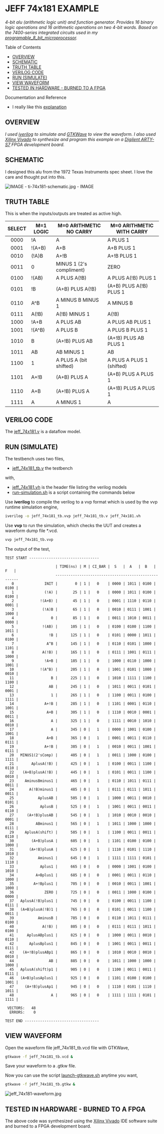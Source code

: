 # JEFF 74x181 EXAMPLE

_4-bit alu (arithmetic logic unit) and function generator.
Provides 16 binary logic operations and 16 arithmetic operations
on two 4-bit words.
Based on the 7400-series integrated circuits used in my
[programable_8_bit_microprocessor](https://github.com/JeffDeCola/my-verilog-examples/tree/master/systems/microprocessors/programable_8_bit_microprocessor)._

Table of Contents

* [OVERVIEW](https://github.com/JeffDeCola/my-verilog-examples/tree/master/combinational-logic/alus/jeff_74x181#overview)
* [SCHEMATIC](https://github.com/JeffDeCola/my-verilog-examples/tree/master/combinational-logic/alus/jeff_74x181#schematic)
* [TRUTH TABLE](https://github.com/JeffDeCola/my-verilog-examples/tree/master/combinational-logic/alus/jeff_74x181#truth-table)
* [VERILOG CODE](https://github.com/JeffDeCola/my-verilog-examples/tree/master/combinational-logic/alus/jeff_74x181#verilog-code)
* [RUN (SIMULATE)](https://github.com/JeffDeCola/my-verilog-examples/tree/master/combinational-logic/alus/jeff_74x181#run-simulate)
* [VIEW WAVEFORM](https://github.com/JeffDeCola/my-verilog-examples/tree/master/combinational-logic/alus/jeff_74x181#view-waveform)
* [TESTED IN HARDWARE - BURNED TO A FPGA](https://github.com/JeffDeCola/my-verilog-examples/tree/master/combinational-logic/alus/jeff_74x181#tested-in-hardware---burned-to-a-fpga)

Documentation and Reference

* I really like this
  [explanation](http://www.righto.com/2017/03/inside-vintage-74181-alu-chip-how-it.html)

## OVERVIEW

_I used
[iverilog](https://github.com/JeffDeCola/my-cheat-sheets/tree/master/hardware/tools/simulation/iverilog-cheat-sheet)
to simulate and
[GTKWave](https://github.com/JeffDeCola/my-cheat-sheets/tree/master/hardware/tools/simulation/gtkwave-cheat-sheet)
to view the waveform. I also used
[Xilinx Vivado](https://github.com/JeffDeCola/my-cheat-sheets/tree/master/hardware/tools/synthesis/xilinx-vivado-cheat-sheet)
to synthesize and program this example on a
[Digilent ARTY-S7](https://github.com/JeffDeCola/my-cheat-sheets/tree/master/hardware/development/fpga-development-boards/digilent-arty-s7-cheat-sheet)
FPGA development board._

## SCHEMATIC

I designed this alu from the 1972 Texas Instruments spec sheet.
I love the care and thought put into this.

![IMAGE - ti-74x181-schematic.jpg - IMAGE](../../../docs/pics/combinational-logic/ti-74x181-schematic.jpg)

## TRUTH TABLE

This is when the inputs/outputs are treated as active high.

| SELECT | M=1 LOGIC    | M=0 ARITHMETIC NO CARRY | M=0 ARITHMETIC WITH CARRY |
|:------:|--------------|-------------------------|---------------------------|
|  0000  | !A           | A                       | A PLUS 1                  |
|  0001  | !(A+B)       | A+B                     | A+B PLUS 1                |
|  0010  | (!A)B        | A+!B                    | A+!B PLUS 1               |
|  0011  | 0            | MINUS 1 (2's compliment)| ZERO                      |
|  0100  | !(AB)        | A PLUS A(!B)            | A PLUS A(!B) PLUS 1       |
|  0101  | !B           | (A+B) PLUS A(!B)        | (A+B) PLUS A(!B) PLUS 1   |
|  0110  | A^B          | A MINUS B MINUS 1       | A MINUS B                 |
|  0111  | A(!B)        | A(!B) MINUS 1           | A(!B)                     |
|  1000  | !A+B         | A PLUS AB               | A PLUS AB PLUS 1          |
|  1001  | !(A^B)       | A PLUS B                | A PLUS B PLUS 1           |
|  1010  | B            | (A+!B) PLUS AB          | (A+!B) PLUS AB PLUS 1     |
|  1011  | AB           | AB MINUS 1              | AB                        |
|  1100  | 1            | A PLUS A (bit shifted)  | A PLUS A PLUS 1 (shifted) |
|  1101  | A+!B         | (A+B) PLUS A            | (A+B) PLUS A PLUS 1       |
|  1110  | A+B          | (A+!B) PLUS A           | (A+!B) PLUS A PLUS 1      |
|  1111  | A            | A MINUS 1               | A                         |

## VERILOG CODE

The
[jeff_74x181.v](https://github.com/JeffDeCola/my-verilog-examples/blob/master/combinational-logic/alus/jeff_74x181/jeff_74x181.v)
is a dataflow model.

## RUN (SIMULATE)

The testbench uses two files,

* [jeff_74x181_tb.v](https://github.com/JeffDeCola/my-verilog-examples/blob/master/combinational-logic/alus/jeff_74x181/jeff_74x181_tb.v)
  the testbench

with,

* [jeff_74x181.vh](https://github.com/JeffDeCola/my-verilog-examples/blob/master/combinational-logic/alus/jeff_74x181/jeff_74x181.vh)
  is the header file listing the verilog models
* [run-simulation.sh](https://github.com/JeffDeCola/my-verilog-examples/blob/master/combinational-logic/alus/jeff_74x181/run-simulation.sh)
  is a script containing the commands below

Use **iverilog** to compile the verilog to a vvp format
which is used by the vvp runtime simulation engine,

```bash
iverilog -o jeff_74x181_tb.vvp jeff_74x181_tb.v jeff_74x181.vh
```

Use **vvp** to run the simulation, which checks the UUT
and creates a waveform dump file *.vcd.

```bash
vvp jeff_74x181_tb.vvp
```

The output of the test,

```text
TEST START --------------------------------

                       | TIME(ns) | M | CI_BAR |  S   |  A   |  B   |  F   |
                       -----------------------------------------------------
   0              INIT |        0 | 1 |   0    | 0000 | 1011 | 0100 | 0100 |
   1              (!A) |       25 | 1 |   0    | 0000 | 1011 | 0100 | 0100 |
   2            !(A+B) |       45 | 1 |   0    | 0001 | 1110 | 0110 | 0001 |
   3             (!A)B |       65 | 1 |   0    | 0010 | 0111 | 1001 | 1000 |
   4                 0 |       85 | 1 |   0    | 0011 | 1010 | 0011 | 0000 |
   5             !(AB) |      105 | 1 |   0    | 0100 | 0100 | 1100 | 1011 |
   6                !B |      125 | 1 |   0    | 0101 | 0000 | 1011 | 0100 |
   7               A^B |      145 | 1 |   0    | 0110 | 0101 | 1000 | 1101 |
   8             A(!B) |      165 | 1 |   0    | 0111 | 1001 | 0111 | 1000 |
   9              !A+B |      185 | 1 |   0    | 1000 | 0110 | 1000 | 1001 |
  10            !(A^B) |      205 | 1 |   0    | 1001 | 0101 | 1000 | 0010 |
  11                 B |      225 | 1 |   0    | 1010 | 1111 | 1100 | 1100 |
  12                AB |      245 | 1 |   0    | 1011 | 0011 | 0101 | 0001 |
  13                 1 |      265 | 1 |   0    | 1100 | 0011 | 0100 | 1111 |
  14              A+!B |      285 | 1 |   0    | 1101 | 0001 | 0110 | 1001 |
  15               A+B |      305 | 1 |   0    | 1110 | 0010 | 0001 | 0011 |
  16                 A |      325 | 1 |   0    | 1111 | 0010 | 1010 | 0010 |
  17                 A |      345 | 0 |   1    | 0000 | 1001 | 0100 | 1001 |
  18               A+B |      365 | 0 |   1    | 0001 | 0011 | 0110 | 0111 |
  19              A+!B |      385 | 0 |   1    | 0010 | 0011 | 1001 | 0111 |
  20   MINUS1(2'sComp) |      405 | 0 |   1    | 0011 | 1000 | 0100 | 1111 |
  21        AplusA(!B) |      425 | 0 |   1    | 0100 | 0011 | 1100 | 0110 |
  22    (A+B)plusA(!B) |      445 | 0 |   1    | 0101 | 0011 | 1100 | 0010 |
  23     AminusBminus1 |      465 | 0 |   1    | 0110 | 1011 | 0111 | 0011 |
  24       A(!B)minus1 |      485 | 0 |   1    | 0111 | 0111 | 1011 | 0011 |
  25           AplusAB |      505 | 0 |   1    | 1000 | 0011 | 0010 | 0101 |
  26            AplusB |      525 | 0 |   1    | 1001 | 0011 | 0011 | 0110 |
  27      (A+!B)plusAB |      545 | 0 |   1    | 1010 | 0010 | 0010 | 0001 |
  28          ABminus1 |      565 | 0 |   1    | 1011 | 1000 | 1000 | 0111 |
  29     AplusA(shift) |      585 | 0 |   1    | 1100 | 0011 | 0011 | 0110 |
  30        (A+B)plusA |      605 | 0 |   1    | 1101 | 0100 | 0100 | 1000 |
  31       (A+!B)plusA |      625 | 0 |   1    | 1110 | 0101 | 1110 | 1010 |
  32           Aminus1 |      645 | 0 |   1    | 1111 | 1111 | 0101 | 1110 |
  33            Aplus1 |      665 | 0 |   0    | 0000 | 1001 | 0100 | 1010 |
  34          A+Bplus1 |      685 | 0 |   0    | 0001 | 0011 | 0110 | 1000 |
  35         A+!Bplus1 |      705 | 0 |   0    | 0010 | 0011 | 1001 | 1000 |
  36              ZERO |      725 | 0 |   0    | 0011 | 1000 | 0100 | 0000 |
  37   AplusA(!B)plus1 |      745 | 0 |   0    | 0100 | 0011 | 1100 | 0111 |
  38   (A+B)plusA(!B)1 |      765 | 0 |   0    | 0101 | 0011 | 1100 | 0011 |
  39           AminusB |      785 | 0 |   0    | 0110 | 1011 | 0111 | 0100 |
  40             A(!B) |      805 | 0 |   0    | 0111 | 0111 | 1011 | 0100 |
  41      AplusABplus1 |      825 | 0 |   0    | 1000 | 0011 | 0010 | 0110 |
  42       AplusBplus1 |      845 | 0 |   0    | 1001 | 0011 | 0011 | 0111 |
  43    (A+!B)plusABp1 |      865 | 0 |   0    | 1010 | 0010 | 0010 | 0010 |
  44                AB |      885 | 0 |   0    | 1011 | 1000 | 1000 | 1000 |
  45   AplusA(shift)p1 |      905 | 0 |   0    | 1100 | 0011 | 0011 | 0111 |
  46   (A+B)plusAplus1 |      925 | 0 |   0    | 1101 | 0100 | 0100 | 1001 |
  47     (A+!B)plusAp1 |      945 | 0 |   0    | 1110 | 0101 | 1110 | 1011 |
  48                 A |      965 | 0 |   0    | 1111 | 1111 | 0101 | 1111 |

 VECTORS:   48
  ERRORS:    0

TEST END ----------------------------------
```

## VIEW WAVEFORM

Open the waveform file jeff_74x181_tb.vcd file with GTKWave,

```bash
gtkwave -f jeff_74x181_tb.vcd &
```

Save your waveform to a .gtkw file.

Now you can use the script
[launch-gtkwave.sh](https://github.com/JeffDeCola/my-verilog-examples/blob/master/launch-GTKWave-script/launch-gtkwave.sh)
anytime you want,

```bash
gtkwave -f jeff_74x181_tb.gtkw &
```

![jeff_74x181-waveform.jpg](../../../docs/pics/combinational-logic/jeff_74x181-waveform.jpg)

## TESTED IN HARDWARE - BURNED TO A FPGA

The above code was synthesized using the
[Xilinx Vivado](https://github.com/JeffDeCola/my-cheat-sheets/tree/master/hardware/tools/synthesis/xilinx-vivado-cheat-sheet)
IDE software suite and burned to a FPGA development board.
